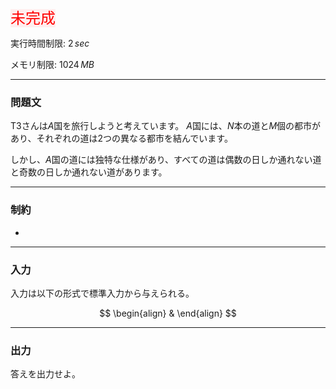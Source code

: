 <span style="color: #f00; background-color: fee; font-size: 24px;">未完成</span>

実行時間制限: $2\,sec$

メモリ制限: $1024\,MB$

---
### 問題文

T3さんは$A$国を旅行しようと考えています。
$A$国には、$N$本の道と$M$個の都市があり、それぞれの道は$2$つの異なる都市を結んでいます。

しかし、$A$国の道には独特な仕様があり、すべての道は偶数の日しか通れない道と奇数の日しか通れない道があります。

---
### 制約

- 


---
### 入力

入力は以下の形式で標準入力から与えられる。

$$
\begin{align}
	&
\end{align}
$$

---
### 出力

答えを出力せよ。